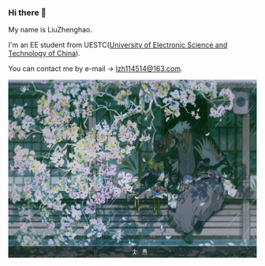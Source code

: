 ### Hi there 👋

My name is LiuZhenghao.  

I'm an EE student from UESTC([University of Electronic Science and Technology of China](https://en.uestc.edu.cn/)).  

You can contact me by e-mail -> lzh114514@163.com.

![image](https://github.com/sdescat0301/sdescat0301/blob/master/pic_1.jpg)
